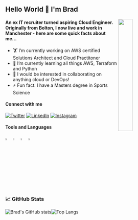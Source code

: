 ## Hello World 👋 I'm Brad
<img align="right" height="30%" width="30%" src="https://user-images.githubusercontent.com/81243809/114013681-b7544380-985f-11eb-98d0-207b2e416271.gif"> 


#### An ex IT recruiter turned aspiring Cloud Engineer. Originally from Bolton, I now live and work in Manchester - here are some quick facts about me...
- 🏋️ I’m currently working on AWS certified Solutions Architect and Cloud Practitoner
- 🌱 I’m currently learning all things AWS, Terraform and Python
- 🤝 I would be interested in collaborating on anything cloud or DevOps!
- ⚡ Fun fact: I have a Masters degree in Sports Science

#### Connect with me
[![Twitter][1.2]][1]
[![LinkedIn][2.2]][2]
[![Instagram][3.2]][3]


#### Tools and Languages
<p align="left" width="100%">
<img width="4%" src="https://user-images.githubusercontent.com/81243809/114023416-c1c80a80-986a-11eb-971f-5a998f589a2b.png"> 
<img width="4%" src="https://user-images.githubusercontent.com/81243809/114024481-02745380-986c-11eb-9e22-8fe7ee487b68.png">
<img width="4%" src="https://user-images.githubusercontent.com/81243809/114024188-a8738e00-986b-11eb-8d4e-78173c4074c9.png">
<img width="4%" src="https://user-images.githubusercontent.com/81243809/114023659-0eabe100-986b-11eb-82cd-34269a6a1b6b.png">

### 📈 GitHub Stats

![Brad's GitHub stats](https://github-readme-stats.vercel.app/api?username=btyldesley3&theme=dark&show_icons=true)![Top Langs](https://github-readme-stats.vercel.app/api/top-langs/?username=btyldesley3&theme=dark) 

<!-- Icons -->

[1.2]: https://user-images.githubusercontent.com/81243809/114021305-77de2500-9868-11eb-8d1d-3bbfbf511a9f.png
[2.2]: https://user-images.githubusercontent.com/81243809/114021572-bffd4780-9868-11eb-9202-7e2175c1530a.png
[3.2]: https://user-images.githubusercontent.com/81243809/114021192-59782980-9868-11eb-9108-2c016957fc6e.png


<!-- Links to social media accounts -->

[1]: https://twitter.com/btilly3
[2]: https://www.linkedin.com/in/brad-tyldesley-12b8a9149/
[3]: https://instagram.com/bradtyldesley
